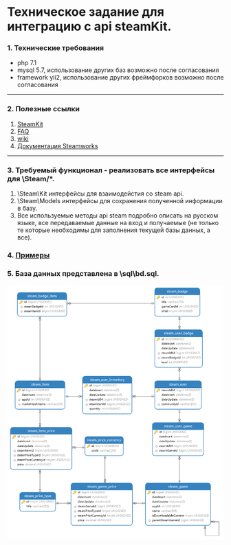 # Техническое задание для интеграцию с api steamKit.
### 1. Технические требования
* php 7.1
* mysql 5.7, использование других баз возможно после согласования
* framework yii2, использование других фреймфорков возможно после согласования
********* 
### 2. Полезные ссылки
1. [SteamKit](https://developer.valvesoftware.com/wiki/Steam_Web_API#GetGlobalAchievementPercentagesForApp_.28v0001.29)
2. [FAQ](https://developer.valvesoftware.com/wiki/Steam_Web_API/Feedback)
3. [wiki](https://wiki.teamfortress.com/wiki/Category:WebAPI)
4.  [Документация Steamworks](https://partner.steamgames.com/doc/home)
*********
### 3. Требуемый функционал - реализовать все интерфейсы для \Steam/\*.
1. \Steam\Kit интерфейсы для взаимодейстия со steam api.
2. \Steam\Models интерфейсы для сохранения полученной информации в базу.
3. Все используемые методы api steam подробно описать на русском языке, все передаваемые данные на вход и получаемые (не только те которые необходимы для заполнения текущей базы данных, а все). 
### 4. [Примеры](Example/EXAMPLE.md)    
### 5. База данных представлена в \sql\bd.sql.
![Диаграмма базы данных](img/diagram.png "Диаграмма базы данных")

